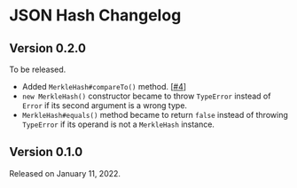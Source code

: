 <!-- deno-fmt-ignore-file -->

JSON Hash Changelog
===================

Version 0.2.0
-------------

To be released.

 -  Added `MerkleHash#compareTo()` method.  [[#4]]
 -  `new MerkleHash()` constructor became to throw `TypeError` instead of
    `Error` if its second argument is a wrong type.
 -  `MerkleHash#equals()` method became to return `false` instead of throwing
    `TypeError` if its operand is not a `MerkleHash` instance.

[#4]: https://github.com/dahlia/json-hash/issues/4


Version 0.1.0
-------------

Released on January 11, 2022.
